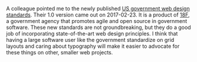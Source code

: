 A colleague pointed me to the newly published
[US government web design standards](https://standards.usa.gov/).  Their 1.0
version came out on 2017-02-23.  It is a product of
[18F](https://18f.gsa.gov/), a government agency that promotes agile and open
source in government software.  These new standards are not groundbreaking, but
they do a good job of incorporating state-of-the-art web design principles.  I
think that having a large software user like the government standardize on grid
layouts and caring about typography will make it easier to advocate for these
things on other, smaller web projects.

